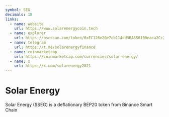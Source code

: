 ```yaml
---
symbol: SEG
decimals: 18
links:
  - name: website
    url: https://www.solarenergycoin.tech
  - name: explorer
    url: https://bscscan.com/token/0xEC126e20e7cb114dd3BA356100eaca2Cc2921322
  - name: telegram
    url: https://t.me/solarenergyfinance
  - name: coinmarketcap
    url: https://coinmarketcap.com/currencies/solar-energy/
  - name: x
    url: https://x.com/solarenergy2021
---
```


# Solar Energy

Solar Energy ($SEG) is a deflationary BEP20 token from Binance Smart Chain

